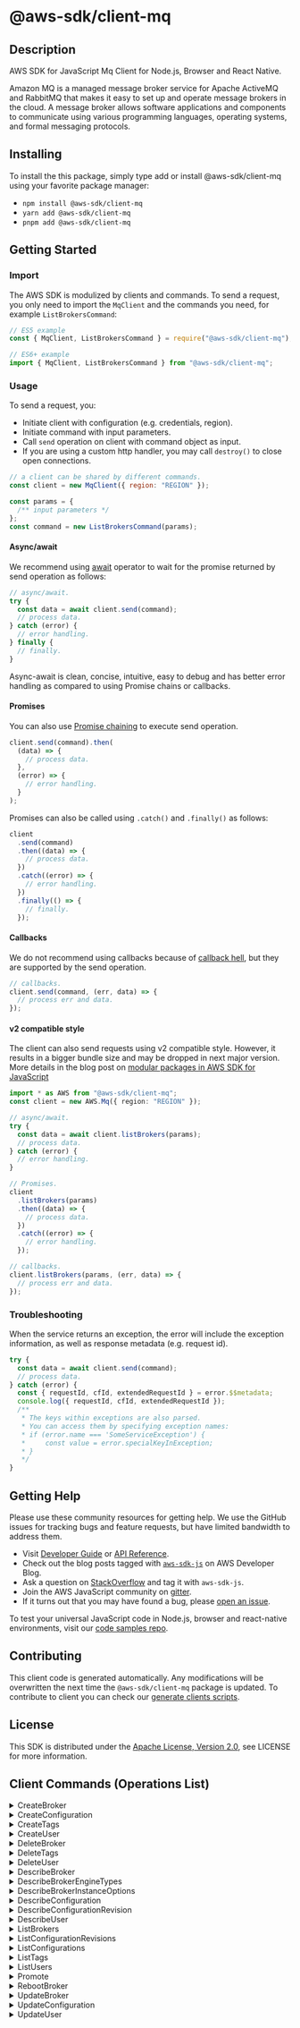 <!-- generated file, do not edit directly -->

# @aws-sdk/client-mq

## Description

AWS SDK for JavaScript Mq Client for Node.js, Browser and React Native.

<p>Amazon MQ is a managed message broker service for Apache ActiveMQ and RabbitMQ that makes it easy to set up and operate message brokers in the cloud. A message broker allows software applications and components to communicate using various programming languages, operating systems, and formal messaging protocols.</p>

## Installing

To install the this package, simply type add or install @aws-sdk/client-mq
using your favorite package manager:

- `npm install @aws-sdk/client-mq`
- `yarn add @aws-sdk/client-mq`
- `pnpm add @aws-sdk/client-mq`

## Getting Started

### Import

The AWS SDK is modulized by clients and commands.
To send a request, you only need to import the `MqClient` and
the commands you need, for example `ListBrokersCommand`:

```js
// ES5 example
const { MqClient, ListBrokersCommand } = require("@aws-sdk/client-mq");
```

```ts
// ES6+ example
import { MqClient, ListBrokersCommand } from "@aws-sdk/client-mq";
```

### Usage

To send a request, you:

- Initiate client with configuration (e.g. credentials, region).
- Initiate command with input parameters.
- Call `send` operation on client with command object as input.
- If you are using a custom http handler, you may call `destroy()` to close open connections.

```js
// a client can be shared by different commands.
const client = new MqClient({ region: "REGION" });

const params = {
  /** input parameters */
};
const command = new ListBrokersCommand(params);
```

#### Async/await

We recommend using [await](https://developer.mozilla.org/en-US/docs/Web/JavaScript/Reference/Operators/await)
operator to wait for the promise returned by send operation as follows:

```js
// async/await.
try {
  const data = await client.send(command);
  // process data.
} catch (error) {
  // error handling.
} finally {
  // finally.
}
```

Async-await is clean, concise, intuitive, easy to debug and has better error handling
as compared to using Promise chains or callbacks.

#### Promises

You can also use [Promise chaining](https://developer.mozilla.org/en-US/docs/Web/JavaScript/Guide/Using_promises#chaining)
to execute send operation.

```js
client.send(command).then(
  (data) => {
    // process data.
  },
  (error) => {
    // error handling.
  }
);
```

Promises can also be called using `.catch()` and `.finally()` as follows:

```js
client
  .send(command)
  .then((data) => {
    // process data.
  })
  .catch((error) => {
    // error handling.
  })
  .finally(() => {
    // finally.
  });
```

#### Callbacks

We do not recommend using callbacks because of [callback hell](http://callbackhell.com/),
but they are supported by the send operation.

```js
// callbacks.
client.send(command, (err, data) => {
  // process err and data.
});
```

#### v2 compatible style

The client can also send requests using v2 compatible style.
However, it results in a bigger bundle size and may be dropped in next major version. More details in the blog post
on [modular packages in AWS SDK for JavaScript](https://aws.amazon.com/blogs/developer/modular-packages-in-aws-sdk-for-javascript/)

```ts
import * as AWS from "@aws-sdk/client-mq";
const client = new AWS.Mq({ region: "REGION" });

// async/await.
try {
  const data = await client.listBrokers(params);
  // process data.
} catch (error) {
  // error handling.
}

// Promises.
client
  .listBrokers(params)
  .then((data) => {
    // process data.
  })
  .catch((error) => {
    // error handling.
  });

// callbacks.
client.listBrokers(params, (err, data) => {
  // process err and data.
});
```

### Troubleshooting

When the service returns an exception, the error will include the exception information,
as well as response metadata (e.g. request id).

```js
try {
  const data = await client.send(command);
  // process data.
} catch (error) {
  const { requestId, cfId, extendedRequestId } = error.$$metadata;
  console.log({ requestId, cfId, extendedRequestId });
  /**
   * The keys within exceptions are also parsed.
   * You can access them by specifying exception names:
   * if (error.name === 'SomeServiceException') {
   *     const value = error.specialKeyInException;
   * }
   */
}
```

## Getting Help

Please use these community resources for getting help.
We use the GitHub issues for tracking bugs and feature requests, but have limited bandwidth to address them.

- Visit [Developer Guide](https://docs.aws.amazon.com/sdk-for-javascript/v3/developer-guide/welcome.html)
  or [API Reference](https://docs.aws.amazon.com/AWSJavaScriptSDK/v3/latest/index.html).
- Check out the blog posts tagged with [`aws-sdk-js`](https://aws.amazon.com/blogs/developer/tag/aws-sdk-js/)
  on AWS Developer Blog.
- Ask a question on [StackOverflow](https://stackoverflow.com/questions/tagged/aws-sdk-js) and tag it with `aws-sdk-js`.
- Join the AWS JavaScript community on [gitter](https://gitter.im/aws/aws-sdk-js-v3).
- If it turns out that you may have found a bug, please [open an issue](https://github.com/aws/aws-sdk-js-v3/issues/new/choose).

To test your universal JavaScript code in Node.js, browser and react-native environments,
visit our [code samples repo](https://github.com/aws-samples/aws-sdk-js-tests).

## Contributing

This client code is generated automatically. Any modifications will be overwritten the next time the `@aws-sdk/client-mq` package is updated.
To contribute to client you can check our [generate clients scripts](https://github.com/aws/aws-sdk-js-v3/tree/main/scripts/generate-clients).

## License

This SDK is distributed under the
[Apache License, Version 2.0](http://www.apache.org/licenses/LICENSE-2.0),
see LICENSE for more information.

## Client Commands (Operations List)

<details>
<summary>
CreateBroker
</summary>

[Command API Reference](https://docs.aws.amazon.com/AWSJavaScriptSDK/v3/latest/clients/client-mq/classes/createbrokercommand.html) / [Input](https://docs.aws.amazon.com/AWSJavaScriptSDK/v3/latest/clients/client-mq/interfaces/createbrokercommandinput.html) / [Output](https://docs.aws.amazon.com/AWSJavaScriptSDK/v3/latest/clients/client-mq/interfaces/createbrokercommandoutput.html)

</details>
<details>
<summary>
CreateConfiguration
</summary>

[Command API Reference](https://docs.aws.amazon.com/AWSJavaScriptSDK/v3/latest/clients/client-mq/classes/createconfigurationcommand.html) / [Input](https://docs.aws.amazon.com/AWSJavaScriptSDK/v3/latest/clients/client-mq/interfaces/createconfigurationcommandinput.html) / [Output](https://docs.aws.amazon.com/AWSJavaScriptSDK/v3/latest/clients/client-mq/interfaces/createconfigurationcommandoutput.html)

</details>
<details>
<summary>
CreateTags
</summary>

[Command API Reference](https://docs.aws.amazon.com/AWSJavaScriptSDK/v3/latest/clients/client-mq/classes/createtagscommand.html) / [Input](https://docs.aws.amazon.com/AWSJavaScriptSDK/v3/latest/clients/client-mq/interfaces/createtagscommandinput.html) / [Output](https://docs.aws.amazon.com/AWSJavaScriptSDK/v3/latest/clients/client-mq/interfaces/createtagscommandoutput.html)

</details>
<details>
<summary>
CreateUser
</summary>

[Command API Reference](https://docs.aws.amazon.com/AWSJavaScriptSDK/v3/latest/clients/client-mq/classes/createusercommand.html) / [Input](https://docs.aws.amazon.com/AWSJavaScriptSDK/v3/latest/clients/client-mq/interfaces/createusercommandinput.html) / [Output](https://docs.aws.amazon.com/AWSJavaScriptSDK/v3/latest/clients/client-mq/interfaces/createusercommandoutput.html)

</details>
<details>
<summary>
DeleteBroker
</summary>

[Command API Reference](https://docs.aws.amazon.com/AWSJavaScriptSDK/v3/latest/clients/client-mq/classes/deletebrokercommand.html) / [Input](https://docs.aws.amazon.com/AWSJavaScriptSDK/v3/latest/clients/client-mq/interfaces/deletebrokercommandinput.html) / [Output](https://docs.aws.amazon.com/AWSJavaScriptSDK/v3/latest/clients/client-mq/interfaces/deletebrokercommandoutput.html)

</details>
<details>
<summary>
DeleteTags
</summary>

[Command API Reference](https://docs.aws.amazon.com/AWSJavaScriptSDK/v3/latest/clients/client-mq/classes/deletetagscommand.html) / [Input](https://docs.aws.amazon.com/AWSJavaScriptSDK/v3/latest/clients/client-mq/interfaces/deletetagscommandinput.html) / [Output](https://docs.aws.amazon.com/AWSJavaScriptSDK/v3/latest/clients/client-mq/interfaces/deletetagscommandoutput.html)

</details>
<details>
<summary>
DeleteUser
</summary>

[Command API Reference](https://docs.aws.amazon.com/AWSJavaScriptSDK/v3/latest/clients/client-mq/classes/deleteusercommand.html) / [Input](https://docs.aws.amazon.com/AWSJavaScriptSDK/v3/latest/clients/client-mq/interfaces/deleteusercommandinput.html) / [Output](https://docs.aws.amazon.com/AWSJavaScriptSDK/v3/latest/clients/client-mq/interfaces/deleteusercommandoutput.html)

</details>
<details>
<summary>
DescribeBroker
</summary>

[Command API Reference](https://docs.aws.amazon.com/AWSJavaScriptSDK/v3/latest/clients/client-mq/classes/describebrokercommand.html) / [Input](https://docs.aws.amazon.com/AWSJavaScriptSDK/v3/latest/clients/client-mq/interfaces/describebrokercommandinput.html) / [Output](https://docs.aws.amazon.com/AWSJavaScriptSDK/v3/latest/clients/client-mq/interfaces/describebrokercommandoutput.html)

</details>
<details>
<summary>
DescribeBrokerEngineTypes
</summary>

[Command API Reference](https://docs.aws.amazon.com/AWSJavaScriptSDK/v3/latest/clients/client-mq/classes/describebrokerenginetypescommand.html) / [Input](https://docs.aws.amazon.com/AWSJavaScriptSDK/v3/latest/clients/client-mq/interfaces/describebrokerenginetypescommandinput.html) / [Output](https://docs.aws.amazon.com/AWSJavaScriptSDK/v3/latest/clients/client-mq/interfaces/describebrokerenginetypescommandoutput.html)

</details>
<details>
<summary>
DescribeBrokerInstanceOptions
</summary>

[Command API Reference](https://docs.aws.amazon.com/AWSJavaScriptSDK/v3/latest/clients/client-mq/classes/describebrokerinstanceoptionscommand.html) / [Input](https://docs.aws.amazon.com/AWSJavaScriptSDK/v3/latest/clients/client-mq/interfaces/describebrokerinstanceoptionscommandinput.html) / [Output](https://docs.aws.amazon.com/AWSJavaScriptSDK/v3/latest/clients/client-mq/interfaces/describebrokerinstanceoptionscommandoutput.html)

</details>
<details>
<summary>
DescribeConfiguration
</summary>

[Command API Reference](https://docs.aws.amazon.com/AWSJavaScriptSDK/v3/latest/clients/client-mq/classes/describeconfigurationcommand.html) / [Input](https://docs.aws.amazon.com/AWSJavaScriptSDK/v3/latest/clients/client-mq/interfaces/describeconfigurationcommandinput.html) / [Output](https://docs.aws.amazon.com/AWSJavaScriptSDK/v3/latest/clients/client-mq/interfaces/describeconfigurationcommandoutput.html)

</details>
<details>
<summary>
DescribeConfigurationRevision
</summary>

[Command API Reference](https://docs.aws.amazon.com/AWSJavaScriptSDK/v3/latest/clients/client-mq/classes/describeconfigurationrevisioncommand.html) / [Input](https://docs.aws.amazon.com/AWSJavaScriptSDK/v3/latest/clients/client-mq/interfaces/describeconfigurationrevisioncommandinput.html) / [Output](https://docs.aws.amazon.com/AWSJavaScriptSDK/v3/latest/clients/client-mq/interfaces/describeconfigurationrevisioncommandoutput.html)

</details>
<details>
<summary>
DescribeUser
</summary>

[Command API Reference](https://docs.aws.amazon.com/AWSJavaScriptSDK/v3/latest/clients/client-mq/classes/describeusercommand.html) / [Input](https://docs.aws.amazon.com/AWSJavaScriptSDK/v3/latest/clients/client-mq/interfaces/describeusercommandinput.html) / [Output](https://docs.aws.amazon.com/AWSJavaScriptSDK/v3/latest/clients/client-mq/interfaces/describeusercommandoutput.html)

</details>
<details>
<summary>
ListBrokers
</summary>

[Command API Reference](https://docs.aws.amazon.com/AWSJavaScriptSDK/v3/latest/clients/client-mq/classes/listbrokerscommand.html) / [Input](https://docs.aws.amazon.com/AWSJavaScriptSDK/v3/latest/clients/client-mq/interfaces/listbrokerscommandinput.html) / [Output](https://docs.aws.amazon.com/AWSJavaScriptSDK/v3/latest/clients/client-mq/interfaces/listbrokerscommandoutput.html)

</details>
<details>
<summary>
ListConfigurationRevisions
</summary>

[Command API Reference](https://docs.aws.amazon.com/AWSJavaScriptSDK/v3/latest/clients/client-mq/classes/listconfigurationrevisionscommand.html) / [Input](https://docs.aws.amazon.com/AWSJavaScriptSDK/v3/latest/clients/client-mq/interfaces/listconfigurationrevisionscommandinput.html) / [Output](https://docs.aws.amazon.com/AWSJavaScriptSDK/v3/latest/clients/client-mq/interfaces/listconfigurationrevisionscommandoutput.html)

</details>
<details>
<summary>
ListConfigurations
</summary>

[Command API Reference](https://docs.aws.amazon.com/AWSJavaScriptSDK/v3/latest/clients/client-mq/classes/listconfigurationscommand.html) / [Input](https://docs.aws.amazon.com/AWSJavaScriptSDK/v3/latest/clients/client-mq/interfaces/listconfigurationscommandinput.html) / [Output](https://docs.aws.amazon.com/AWSJavaScriptSDK/v3/latest/clients/client-mq/interfaces/listconfigurationscommandoutput.html)

</details>
<details>
<summary>
ListTags
</summary>

[Command API Reference](https://docs.aws.amazon.com/AWSJavaScriptSDK/v3/latest/clients/client-mq/classes/listtagscommand.html) / [Input](https://docs.aws.amazon.com/AWSJavaScriptSDK/v3/latest/clients/client-mq/interfaces/listtagscommandinput.html) / [Output](https://docs.aws.amazon.com/AWSJavaScriptSDK/v3/latest/clients/client-mq/interfaces/listtagscommandoutput.html)

</details>
<details>
<summary>
ListUsers
</summary>

[Command API Reference](https://docs.aws.amazon.com/AWSJavaScriptSDK/v3/latest/clients/client-mq/classes/listuserscommand.html) / [Input](https://docs.aws.amazon.com/AWSJavaScriptSDK/v3/latest/clients/client-mq/interfaces/listuserscommandinput.html) / [Output](https://docs.aws.amazon.com/AWSJavaScriptSDK/v3/latest/clients/client-mq/interfaces/listuserscommandoutput.html)

</details>
<details>
<summary>
Promote
</summary>

[Command API Reference](https://docs.aws.amazon.com/AWSJavaScriptSDK/v3/latest/clients/client-mq/classes/promotecommand.html) / [Input](https://docs.aws.amazon.com/AWSJavaScriptSDK/v3/latest/clients/client-mq/interfaces/promotecommandinput.html) / [Output](https://docs.aws.amazon.com/AWSJavaScriptSDK/v3/latest/clients/client-mq/interfaces/promotecommandoutput.html)

</details>
<details>
<summary>
RebootBroker
</summary>

[Command API Reference](https://docs.aws.amazon.com/AWSJavaScriptSDK/v3/latest/clients/client-mq/classes/rebootbrokercommand.html) / [Input](https://docs.aws.amazon.com/AWSJavaScriptSDK/v3/latest/clients/client-mq/interfaces/rebootbrokercommandinput.html) / [Output](https://docs.aws.amazon.com/AWSJavaScriptSDK/v3/latest/clients/client-mq/interfaces/rebootbrokercommandoutput.html)

</details>
<details>
<summary>
UpdateBroker
</summary>

[Command API Reference](https://docs.aws.amazon.com/AWSJavaScriptSDK/v3/latest/clients/client-mq/classes/updatebrokercommand.html) / [Input](https://docs.aws.amazon.com/AWSJavaScriptSDK/v3/latest/clients/client-mq/interfaces/updatebrokercommandinput.html) / [Output](https://docs.aws.amazon.com/AWSJavaScriptSDK/v3/latest/clients/client-mq/interfaces/updatebrokercommandoutput.html)

</details>
<details>
<summary>
UpdateConfiguration
</summary>

[Command API Reference](https://docs.aws.amazon.com/AWSJavaScriptSDK/v3/latest/clients/client-mq/classes/updateconfigurationcommand.html) / [Input](https://docs.aws.amazon.com/AWSJavaScriptSDK/v3/latest/clients/client-mq/interfaces/updateconfigurationcommandinput.html) / [Output](https://docs.aws.amazon.com/AWSJavaScriptSDK/v3/latest/clients/client-mq/interfaces/updateconfigurationcommandoutput.html)

</details>
<details>
<summary>
UpdateUser
</summary>

[Command API Reference](https://docs.aws.amazon.com/AWSJavaScriptSDK/v3/latest/clients/client-mq/classes/updateusercommand.html) / [Input](https://docs.aws.amazon.com/AWSJavaScriptSDK/v3/latest/clients/client-mq/interfaces/updateusercommandinput.html) / [Output](https://docs.aws.amazon.com/AWSJavaScriptSDK/v3/latest/clients/client-mq/interfaces/updateusercommandoutput.html)

</details>
